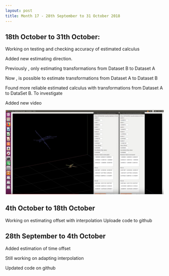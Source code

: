 ```yaml
---
layout: post
title: Month 17 - 28th September to 31 October 2018
---
```


## 18th October to 31th October: 

Working on testing and checking accuracy of estimated calculus

Added new estimating direction.

Previously , only estimating transformations from Dataset B to Dataset A

Now , is possible to estimate transformations from Dataset A to Dataset B

Found more reliable estimated calculus with transformations from Dataset A to DataSet B. To investigate

Added new video 

[![slamtestbed, qt , Show transformations from dataset A to dataset B and B to A](../img/slamtestbed.png)](https://www.youtube.com/watch?v=ARot_oqZS4c)


## 4th October to 18th October 

Working on estimating offset with interpolation Uploade code to github


## 28th September to 4th October

Added estimation of time offset

Still working on adapting interpolation

Updated code on github 

